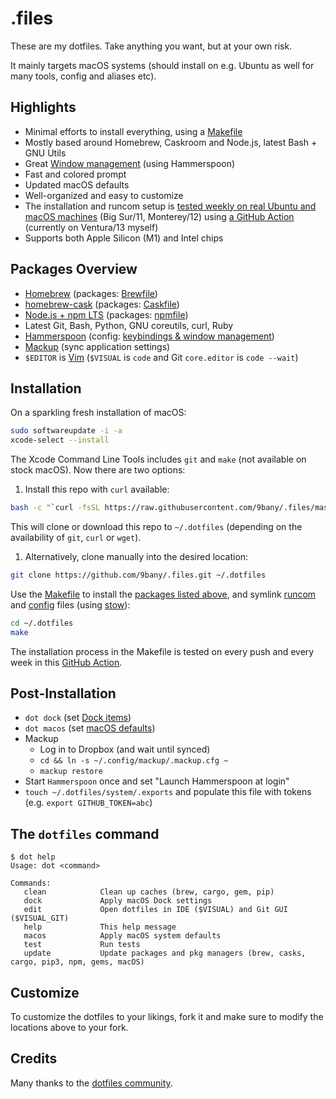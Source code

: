 # .files

These are my dotfiles. Take anything you want, but at your own risk.

It mainly targets macOS systems (should install on e.g. Ubuntu as well for many tools, config and aliases etc).

## Highlights

- Minimal efforts to install everything, using a [Makefile](./Makefile)
- Mostly based around Homebrew, Caskroom and Node.js, latest Bash + GNU Utils
- Great [Window management](./config/hammerspoon/README.md) (using Hammerspoon)
- Fast and colored prompt
- Updated macOS defaults
- Well-organized and easy to customize
- The installation and runcom setup is
  [tested weekly on real Ubuntu and macOS machines](https://github.com/9bany/.files/actions)
  (Big Sur/11, Monterey/12) using [a GitHub Action](./.github/workflows/dotfiles-installation.yml)
  (currently on Ventura/13 myself)
- Supports both Apple Silicon (M1) and Intel chips

## Packages Overview

- [Homebrew](https://brew.sh) (packages: [Brewfile](./install/Brewfile))
- [homebrew-cask](https://github.com/Homebrew/homebrew-cask) (packages: [Caskfile](./install/Caskfile))
- [Node.js + npm LTS](https://nodejs.org/en/download/) (packages: [npmfile](./install/npmfile))
- Latest Git, Bash, Python, GNU coreutils, curl, Ruby
- [Hammerspoon](https://www.hammerspoon.org) (config: [keybindings & window management](./config/hammerspoon))
- [Mackup](https://github.com/lra/mackup) (sync application settings)
- `$EDITOR` is [Vim](https://www.vim.org/) (`$VISUAL` is `code` and Git `core.editor` is `code --wait`)

## Installation

On a sparkling fresh installation of macOS:

```bash
sudo softwareupdate -i -a
xcode-select --install
```

The Xcode Command Line Tools includes `git` and `make` (not available on stock macOS). Now there are two options:

1. Install this repo with `curl` available:

```bash
bash -c "`curl -fsSL https://raw.githubusercontent.com/9bany/.files/master/remote-install.sh`"
```

This will clone or download this repo to `~/.dotfiles` (depending on the availability of `git`, `curl` or `wget`).

1. Alternatively, clone manually into the desired location:

```bash
git clone https://github.com/9bany/.files.git ~/.dotfiles
```

Use the [Makefile](./Makefile) to install the [packages listed above](#packages-overview), and symlink
[runcom](./runcom) and [config](./config) files (using [stow](https://www.gnu.org/software/stow/)):

```bash
cd ~/.dotfiles
make
```

The installation process in the Makefile is tested on every push and every week in this
[GitHub Action](https://github.com/9bany/.files/actions).

## Post-Installation

- `dot dock` (set [Dock items](./macos/dock.sh))
- `dot macos` (set [macOS defaults](./macos/defaults.sh))
- Mackup
  - Log in to Dropbox (and wait until synced)
  - `cd && ln -s ~/.config/mackup/.mackup.cfg ~`
  - `mackup restore`
- Start `Hammerspoon` once and set "Launch Hammerspoon at login"
- `touch ~/.dotfiles/system/.exports` and populate this file with tokens (e.g. `export GITHUB_TOKEN=abc`)

## The `dotfiles` command

```
$ dot help
Usage: dot <command>

Commands:
   clean            Clean up caches (brew, cargo, gem, pip)
   dock             Apply macOS Dock settings
   edit             Open dotfiles in IDE ($VISUAL) and Git GUI ($VISUAL_GIT)
   help             This help message
   macos            Apply macOS system defaults
   test             Run tests
   update           Update packages and pkg managers (brew, casks, cargo, pip3, npm, gems, macOS)
```

## Customize

To customize the dotfiles to your likings, fork it and make sure to modify the locations above to your fork.

## Credits

Many thanks to the [dotfiles community](https://dotfiles.github.io).
